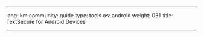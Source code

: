 

---

lang: km
community: guide
type: tools
os: android
weight: 031
title: TextSecure for Android Devices

---

<stub>

